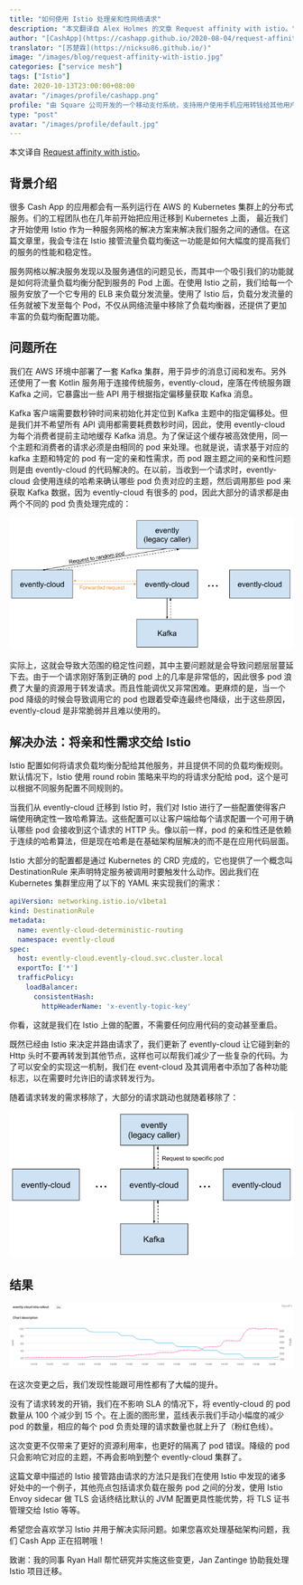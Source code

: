 ```yaml
---
title: "如何使用 Istio 处理亲和性网络请求"
description: "本文翻译自 Alex Holmes 的文章 Request affinity with istio。"
author: "[CashApp](https://cashapp.github.io/2020-08-04/request-affinity-with-istio)"
translator: "[苏楚霖](https://nicksu86.github.io/)"
image: "/images/blog/request-affinity-with-istio.jpg"
categories: ["service mesh"]
tags: ["Istio"]
date: 2020-10-13T23:00:00+08:00
avatar: "/images/profile/cashapp.png"
profile: "由 Square 公司开发的一个移动支付系统，支持用户使用手机应用转钱给其他用户。"
type: "post"
avatar: "/images/profile/default.jpg"
---
```

本文译自 [Request affinity with istio](https://cashapp.github.io/2020-08-04/request-affinity-with-istio)。

## 背景介绍
很多 Cash App 的应用都会有一系列运行在 AWS 的 Kubernetes 集群上的分布式服务。们的工程团队也在几年前开始把应用迁移到 Kubernetes 上面， 最近我们才开始使用 Istio 作为一种服务网格的解决方案来解决我们服务之间的通信。在这篇文章里，我会专注在 Istio 接管流量负载均衡这一功能是如何大幅度的提高我们的服务的性能和稳定性。

服务网格以解决服务发现以及服务通信的问题见长，而其中一个吸引我们的功能就是如何将流量负载均衡分配到服务的 Pod 上面。在使用 Istio 之前，我们给每一个服务安放了一个它专用的 ELB 来负载分发流量。使用了 Istio 后，负载分发流量的任务就被下发至每个 Pod，不仅从网络流量中移除了负载均衡器，还提供了更加丰富的负载均衡配置功能。

## 问题所在

我们在 AWS 环境中部署了一套 Kafka 集群，用于异步的消息订阅和发布。另外还使用了一套 Kotlin 服务用于连接传统服务，evently-cloud，座落在传统服务跟 Kafka 之间，它暴露出一些 API 用于根据指定偏移量获取 Kafka 消息。

Kafka 客户端需要数秒钟时间来初始化并定位到 Kafka 主题中的指定偏移处。但是我们并不希望所有 API 调用都需要耗费数秒时间，因此，使用 evently-cloud 为每个消费者提前主动地缓存 Kafka 消息。为了保证这个缓存被高效使用，同一个主题和消费者的请求必须是由相同的 pod 来处理。也就是说，请求基于对应的 kafka 主题和特定的 pod 有一定的亲和性需求，而 pod 跟主题之间的亲和性问题则是由 evently-cloud 的代码解决的。在以前，当收到一个请求时，evently-cloud 会使用连续的哈希来确认哪些 pod 负责对应的主题，然后调用那些 pod 来获取 Kafka 数据，因为 evently-cloud 有很多的 pod，因此大部分的请求都是由两个不同的 pod 负责处理完成的：

!["istio-before"](./images/istio-before.png)

实际上，这就会导致大范围的稳定性问题，其中主要问题就是会导致问题层层蔓延下去。由于一个请求刚好落到正确的 pod 上的几率是非常低的，因此很多 pod 浪费了大量的资源用于转发请求。而且性能调优又非常困难。更麻烦的是，当一个 pod 降级的时候会导致调用它的 pod 也跟着受牵连最终也降级，出于这些原因，evently-cloud 是非常脆弱并且难以使用的。 

## 解决办法：将亲和性需求交给 Istio

Istio 配置如何将请求负载均衡分配给其他服务，并且提供不同的负载均衡规则。默认情况下，Istio 使用 round robin 策略来平均的将请求分配给 pod，这个是可以根据不同服务配置不同规则的。

当我们从 evently-cloud 迁移到 Istio 时，我们对 Istio 进行了一些配置使得客户端使用确定性一致哈希算法。这些配置可以让客户端给每个请求配置一个可用于确认哪些 pod 会接收到这个请求的 HTTP 头。像以前一样，pod 的亲和性还是依赖于连续的哈希算法，但是现在哈希是在基础架构层解决的而不是在应用代码层面。

Istio 大部分的配置都是通过 Kubernetes 的 CRD 完成的，它也提供了一个概念叫 DestinationRule 来声明特定服务被调用时要触发什么动作。因此我们在 Kubernetes 集群里应用了以下的 YAML 来实现我们的需求：

```yaml
apiVersion: networking.istio.io/v1beta1
kind: DestinationRule
metadata:
  name: evently-cloud-deterministic-routing
  namespace: evently-cloud
spec:
  host: evently-cloud.evently-cloud.svc.cluster.local
  exportTo: ['*']
  trafficPolicy:
    loadBalancer:
      consistentHash:
        httpHeaderName: 'x-evently-topic-key'
```

你看，这就是我们在 Istio 上做的配置，不需要任何应用代码的变动甚至重启。

既然已经由 Istio 来决定并路由请求了，我们更新了 evently-cloud 让它碰到新的 Http 头时不要再转发到其他节点，这样也可以帮我们减少了一些复杂的代码。为了可以安全的实现这一机制，我们在 event-cloud 及其调用者中添加了各种功能标志，以在需要时允许旧的请求转发行为。

随着请求转发的需求移除了，大部分的请求跳动也就随着移除了：

!["istio-after"](./images/istio-after.png)

## 结果

!["istio-rollout.png"](./images/istio-rollout.png)

在这次变更之后，我们发现性能跟可用性都有了大幅的提升。

没有了请求转发的开销，我们在不影响 SLA 的情况下，将 evently-cloud 的 pod 数量从 100 个减少到 15 个。在上面的图形里，蓝线表示我们手动小幅度的减少 pod 的数量，相应的每个 pod 负责处理的请求数量也就上升了（粉红色线）。

这次变更不仅带来了更好的资源利用率，也更好的隔离了 pod 错误。降级的 pod 只会影响它对应的主题，不再会影响到整个 evently-cloud 集群了。

这篇文章中描述的 Istio 接管路由请求的方法只是我们在使用 Istio 中发现的诸多好处中的一个例子，其他亮点包括请求负载在服务 pod 之间的分发，使用 Istio Envoy sidecar 做 TLS 会话终结比默认的 JVM 配置更具性能优势，将 TLS 证书管理交给 Istio 等等。


希望您会喜欢学习 Istio 并用于解决实际问题。如果您喜欢处理基础架构问题，我们 Cash App 正在招聘哦！

致谢：我的同事 Ryan Hall 帮忙研究并实施这些变更，Jan Zantinge 协助我处理 Istio 项目迁移。
